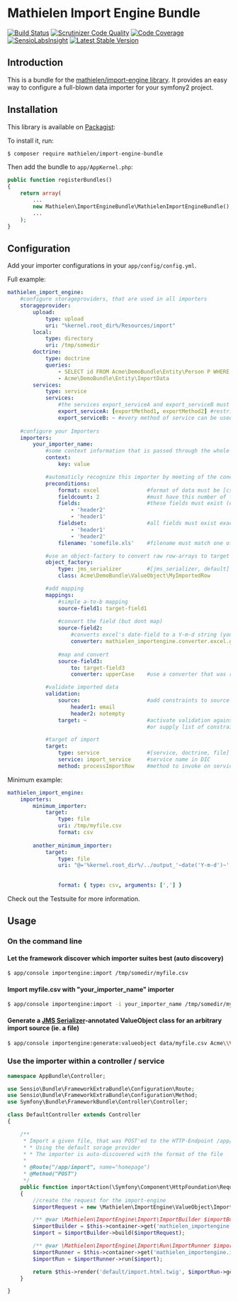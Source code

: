 Mathielen Import Engine Bundle
==========================

[![Build Status](https://travis-ci.org/mathielen/ImportEngineBundle.png?branch=master)](https://travis-ci.org/mathielen/ImportEngineBundle)
[![Scrutinizer Code Quality](https://scrutinizer-ci.com/g/mathielen/ImportEngineBundle/badges/quality-score.png?b=master)](https://scrutinizer-ci.com/g/mathielen/ImportEngineBundle/?branch=master)
[![Code Coverage](https://scrutinizer-ci.com/g/mathielen/ImportEngineBundle/badges/coverage.png?b=master)](https://scrutinizer-ci.com/g/mathielen/ImportEngineBundle/?branch=master)
[![SensioLabsInsight](https://insight.sensiolabs.com/projects/16f2af0e-9318-47f7-bd12-d3f07caf1d21/mini.png)](https://insight.sensiolabs.com/projects/16f2af0e-9318-47f7-bd12-d3f07caf1d21)
[![Latest Stable Version](https://poser.pugx.org/mathielen/import-engine-bundle/v/stable.png)](https://packagist.org/packages/mathielen/import-engine-bundle)


Introduction
------------
This is a bundle for the [mathielen/import-engine library](https://github.com/mathielen/import-engine).
It provides an easy way to configure a full-blown data importer for your symfony2 project.

Installation
------------
This library is available on [Packagist](https://packagist.org/packages/mathielen/import-engine-bundle):

To install it, run: 

```bash
$ composer require mathielen/import-engine-bundle
```

Then add the bundle to `app/AppKernel.php`:

```php
public function registerBundles()
{
    return array(
        ...
        new Mathielen\ImportEngineBundle\MathielenImportEngineBundle(),
        ...
    );
}
```

Configuration
------------
Add your importer configurations in your `app/config/config.yml`.

Full example:
```yaml
mathielen_import_engine:
    #configure storageproviders, that are used in all importers
    storageprovider:
        upload:
            type: upload
            uri: "%kernel.root_dir%/Resources/import"
        local:
            type: directory
            uri: /tmp/somedir
        doctrine:
            type: doctrine
            queries:
                - SELECT id FROM Acme\DemoBundle\Entity\Person P WHERE P.age > 10
                - Acme\DemoBundle\Entity\ImportData
        services:
            type: service
            services:
                #the services export_serviceA and export_serviceB must be configured in DIC
                export_serviceA: [exportMethod1, exportMethod2] #restrict to specific methods of service
                export_serviceB: ~ #every method of service can be used
                 
    #configure your Importers
    importers:
        your_importer_name:
            #some context information that is passed through the whole process
            context:
                key: value

            #automaticly recognize this importer by meeting of the conditions below
            preconditions:
                format: excel               #format of data must be [csv, excel, xml]
                fieldcount: 2               #must have this number of fields
                fields:                     #these fields must exist (order is irrelevant)
                    - 'header2'
                    - 'header1'
                fieldset:                   #all fields must exist exactly this order
                    - 'header1'
                    - 'header2'
                filename: 'somefile.xls'    #filename must match one of these regular expression(s) (can be a list)

            #use an object-factory to convert raw row-arrays to target objects
            object_factory:
                type: jms_serializer        #[jms_serializer, default]
                class: Acme\DemoBundle\ValueObject\MyImportedRow

            #add mapping
            mappings:
                #simple a-to-b mapping
                source-field1: target-field1
                
                #convert the field (but dont map)
                source-field2: 
                    #converts excel's date-field to a Y-m-d string (you can use your own service-id here)
                    converter: mathielen_importengine.converter.excel.genericdate
                        
                #map and convert
                source-field3:
                    to: target-field3
                    converter: upperCase    #use a converter that was registered with the converter-provider

            #validate imported data
            validation:
                source:                     #add constraints to source fields
                    header1: email
                    header2: notempty
                target: ~                   #activate validation against generated object from object-factory (via annotations, xml)
                                            #or supply list of constraints like in source

            #target of import
            target:
                type: service               #[service, doctrine, file]
                service: import_service     #service name in DIC
                method: processImportRow    #method to invoke on service
```

Minimum example:
```yaml
mathielen_import_engine:
    importers:
        minimum_importer:
            target:
                type: file
                uri: /tmp/myfile.csv
                format: csv
                
        another_minimum_importer:
            target:
                type: file
                uri: "@='%kernel.root_dir%/../output_'~date('Y-m-d')~'.csv'"    #this uses symfony expression language
                                                                                #to create the filename. Just prefix your
                                                                                #expression with @=
                format: { type: csv, arguments: [','] }                         #delimiter is now ','                
```

Check out the Testsuite for more information.

Usage
------------

### On the command line

#### Let the framework discover which importer suites best (auto discovery) ####
```bash
$ app/console importengine:import /tmp/somedir/myfile.csv
```

#### Import myfile.csv with "your_importer_name" importer ####
```bash
$ app/console importengine:import -i your_importer_name /tmp/somedir/myfile.csv
```

#### Generate a [JMS Serializer](http://jmsyst.com/libs/serializer)-annotated ValueObject class for an arbitrary import source (ie. a file)
```bash
$ app/console importengine:generate:valueobject data/myfile.csv Acme\\ValueObject\\MyFileRow src
```

### Use the importer within a controller / service

```php
namespace AppBundle\Controller;

use Sensio\Bundle\FrameworkExtraBundle\Configuration\Route;
use Sensio\Bundle\FrameworkExtraBundle\Configuration\Method;
use Symfony\Bundle\FrameworkBundle\Controller\Controller;

class DefaultController extends Controller
{

    /**
     * Import a given file, that was POST'ed to the HTTP-Endpoint /app/import
     * * Using the default sorage provider
     * * The importer is auto-discovered with the format of the file
     *
     * @Route("/app/import", name="homepage")
     * @Method("POST")
     */
    public function importAction(\Symfony\Component\HttpFoundation\Request $request)
    {
        //create the request for the import-engine
        $importRequest = new \Mathielen\ImportEngine\ValueObject\ImportRequest($request->files->getIterator()->current());

        /** @var \Mathielen\ImportEngine\Import\ImportBuilder $importBuilder */
        $importBuilder = $this->container->get('mathielen_importengine.import.builder');
        $import = $importBuilder->build($importRequest);

        /** @var \Mathielen\ImportEngine\Import\Run\ImportRunner $importRunner */
        $importRunner = $this->container->get('mathielen_importengine.import.runner');
        $importRun = $importRunner->run($import);

        return $this->render('default/import.html.twig', $importRun->getStatistics());
    }

}
```
